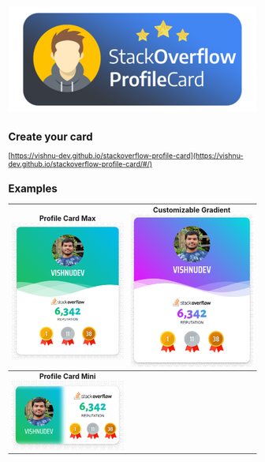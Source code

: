<h1 align="center">
  <br>
   <img src="https://raw.githubusercontent.com/vishnu-dev/stackoverflow-profile-card/master/github_assets/SOProfileCard.png" alt="StackOverflow Profile Card" title="StackOverflow Profile Card" />
  <br>
</h1>

## Create your card

[https://vishnu-dev.github.io/stackoverflow-profile-card](https://vishnu-dev.github.io/stackoverflow-profile-card/#/)

## Examples

|  **Profile Card Max** <img src="./github_assets/SampleMax.png" width="438"/>  | **Customizable Gradient** <img src="./github_assets/SampleGradient.png" width="370"/>              |
|:-----------------------------------------------------:|:--------------------------------------------------------------------------:|
| **Profile Card Mini** <img src="./github_assets/SampleMini.png" width="438"/> |                                                                            |